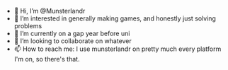 - 👋 Hi, I’m @Munsterlandr
- 👀 I’m interested in generally making games, and honestly just solving problems
- 🌱 I’m currently on a gap year before uni 
- 💞️ I’m looking to collaborate on whatever
- 📫 How to reach me: I use munsterlandr on pretty much every platform I'm on, so there's that.

<!---
Munsterlandr/Munsterlandr is a ✨ special ✨ repository because its `README.md` (this file) appears on your GitHub profile.
You can click the Preview link to take a look at your changes.
--->
